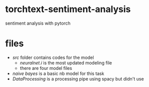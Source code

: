 # torchtext-sentiment-analysis
sentiment analysis with pytorch

# files
- _src_ folder contains codes for the model
    - _neuralnet.i_ is the most updated modeling file
    - there are four model files
- _naive bayes_ is a basic nb model for this task
- _DataProcessing_ is a processing pipe using spacy but didn't use

